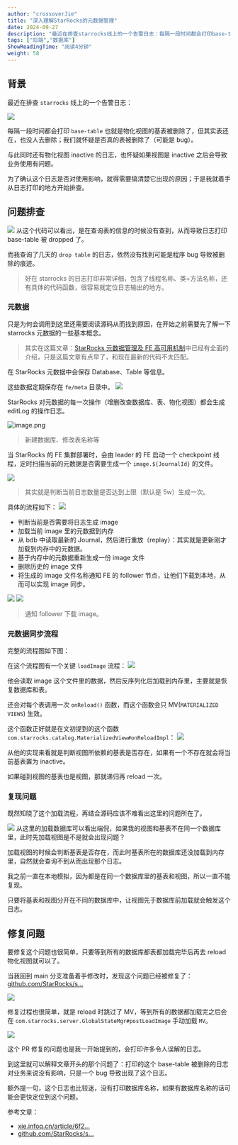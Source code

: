 ```yaml
---
author: "crossoverJie"
title: "深入理解StarRocks的元数据管理"
date: 2024-09-27
description: "最近在排查starrocks线上的一个告警日志：每隔一段时间都会打印base-table也就是物化视图的基表被删除了，但其实表还在，也没人去删除；我们就怀疑是否真的表被删除了（可能是"
tags: ["后端","数据库"]
ShowReadingTime: "阅读4分钟"
weight: 58
---
```

背景
--

最近在排查 `starrocks` 线上的一个告警日志：

![](https://p3-xtjj-sign.byteimg.com/tos-cn-i-73owjymdk6/15043b0df925471dadedc21e4f143344~tplv-73owjymdk6-jj-mark-v1:0:0:0:0:5o6Y6YeR5oqA5pyv56S-5Yy6IEAgY3Jvc3NvdmVySmll:q75.awebp?rk3s=f64ab15b&x-expires=1728034369&x-signature=7kpdc%2BWbQlm8T3%2FpQGu0Lxh04ns%3D)

每隔一段时间都会打印 `base-table` 也就是物化视图的基表被删除了，但其实表还在，也没人去删除；我们就怀疑是否真的表被删除了（可能是 bug）。

与此同时还有物化视图 inactive 的日志，也怀疑如果视图是 inactive 之后会导致业务使用有问题。

为了确认这个日志是否对使用影响，就得需要搞清楚它出现的原因；于是我就着手从日志打印的地方开始排查。

问题排查
----

![](https://p3-xtjj-sign.byteimg.com/tos-cn-i-73owjymdk6/2573274c8ca64f20b1b0ddd2fe516674~tplv-73owjymdk6-jj-mark-v1:0:0:0:0:5o6Y6YeR5oqA5pyv56S-5Yy6IEAgY3Jvc3NvdmVySmll:q75.awebp?rk3s=f64ab15b&x-expires=1728034369&x-signature=k1zIyNdBtJ4DRJFaCTvg2Qe%2FNDM%3D) 从这个代码可以看出，是在查询表的信息的时候没有查到，从而导致日志打印 base-table 被 dropped 了。

而我查询了几天的 `drop table` 的日志，依然没有找到可能是程序 bug 导致被删除的痕迹。

> 好在 starrocks 的日志打印非常详细，包含了线程名称、类+方法名称，还有具体的代码函数，很容易就定位日志输出的地方。

### 元数据

只是为何会调用到这里还需要阅读源码从而找到原因，在开始之前需要先了解一下 starrocks 元数据的一些基本概念。

> 其实在这篇文章：[StarRocks 元数据管理及 FE 高可用机制](https://link.juejin.cn?target=https%3A%2F%2Fxie.infoq.cn%2Farticle%2F6f2f9f56916f0eb2fdb6b001a "https://xie.infoq.cn/article/6f2f9f56916f0eb2fdb6b001a")中已经有全面的介绍，只是这篇文章有点早了，和现在最新的代码不太匹配。

在 StarRocks 元数据中会保存 Database、Table 等信息。

这些数据定期保存在 `fe/meta` 目录中。 ![](https://p3-xtjj-sign.byteimg.com/tos-cn-i-73owjymdk6/8aaa2189e6604ff2a198c953dac0e878~tplv-73owjymdk6-jj-mark-v1:0:0:0:0:5o6Y6YeR5oqA5pyv56S-5Yy6IEAgY3Jvc3NvdmVySmll:q75.awebp?rk3s=f64ab15b&x-expires=1728034369&x-signature=gLzVxUN08MEdn%2FEny0P%2FXe4kD9A%3D)

StarRocks 对元数据的每一次操作（增删改查数据库、表、物化视图）都会生成 editLog 的操作日志。

![image.png](https://p3-xtjj-sign.byteimg.com/tos-cn-i-73owjymdk6/0faad8a2bf154bc999df568be6a752bd~tplv-73owjymdk6-jj-mark-v1:0:0:0:0:5o6Y6YeR5oqA5pyv56S-5Yy6IEAgY3Jvc3NvdmVySmll:q75.awebp?rk3s=f64ab15b&x-expires=1728034369&x-signature=HkWVf1TsBwMxTcMHbMTOQapf6fQ%3D)

> 新建数据库、修改表名称等

当 StarRocks 的 FE 集群部署时，会由 leader 的 FE 启动一个 checkpoint 线程，定时扫描当前的元数据是否需要生成一个 `image.${JournalId}` 的文件。

![](https://p3-xtjj-sign.byteimg.com/tos-cn-i-73owjymdk6/776f2e69f54f438d9b33896bd5b726fe~tplv-73owjymdk6-jj-mark-v1:0:0:0:0:5o6Y6YeR5oqA5pyv56S-5Yy6IEAgY3Jvc3NvdmVySmll:q75.awebp?rk3s=f64ab15b&x-expires=1728034369&x-signature=U%2FfT8j4%2BDvSecUioqltpSl9RoLU%3D)

> 其实就是判断当前日志数量是否达到上限（默认是 5w）生成一次。

具体的流程如下： ![](https://p3-xtjj-sign.byteimg.com/tos-cn-i-73owjymdk6/1f7fb544d5ab4800a262b183e57179eb~tplv-73owjymdk6-jj-mark-v1:0:0:0:0:5o6Y6YeR5oqA5pyv56S-5Yy6IEAgY3Jvc3NvdmVySmll:q75.awebp?rk3s=f64ab15b&x-expires=1728034369&x-signature=o4yhoSAMsupsIA9CJFUBNrTGBtM%3D)

*   判断当前是否需要将日志生成 image
*   加载当前 image 里的元数据到内存
*   从 bdb 中读取最新的 Journal，然后进行重放（replay）：其实就是更新刚才加载到内存中的元数据。
*   基于内存中的元数据重新生成一份 image 文件
*   删除历史的 image 文件
*   将生成的 image 文件名称通知 FE 的 follower 节点，让他们下载到本地，从而可以实现 image 同步。

![](https://p3-xtjj-sign.byteimg.com/tos-cn-i-73owjymdk6/f072504b7203461da028a3e2a62a45ff~tplv-73owjymdk6-jj-mark-v1:0:0:0:0:5o6Y6YeR5oqA5pyv56S-5Yy6IEAgY3Jvc3NvdmVySmll:q75.awebp?rk3s=f64ab15b&x-expires=1728034369&x-signature=B4Q55F%2FBLQ8BDB0yHk%2B7JYQvSgw%3D) ![](https://p3-xtjj-sign.byteimg.com/tos-cn-i-73owjymdk6/9f04b092e6dd4425b4bfbc91a772f686~tplv-73owjymdk6-jj-mark-v1:0:0:0:0:5o6Y6YeR5oqA5pyv56S-5Yy6IEAgY3Jvc3NvdmVySmll:q75.awebp?rk3s=f64ab15b&x-expires=1728034369&x-signature=c8h8QkcJfSWzljbXUGcPpPk6XQw%3D)

> 通知 follower 下载 image。

### 元数据同步流程

完整的流程图如下图： 

在这个流程图有一个关键 `loadImage` 流程： ![](https://p3-xtjj-sign.byteimg.com/tos-cn-i-73owjymdk6/6c972ca3d2684f4f990781136051be23~tplv-73owjymdk6-jj-mark-v1:0:0:0:0:5o6Y6YeR5oqA5pyv56S-5Yy6IEAgY3Jvc3NvdmVySmll:q75.awebp?rk3s=f64ab15b&x-expires=1728034369&x-signature=wXUyry9L2M%2F22Pee6HQs%2BjV581k%3D)

他会读取 image 这个文件里的数据，然后反序列化后加载到内存里，主要就是恢复数据库和表。

还会对每个表调用一次 `onReload()` 函数，而这个函数会只 MV(`MATERIALIZED VIEWS`) 生效。

这个函数正好就是在文初提到的这个函数 `com.starrocks.catalog.MaterializedView#onReloadImpl`： ![](https://p3-xtjj-sign.byteimg.com/tos-cn-i-73owjymdk6/810cdcdfb0bb413fad7aa68988b9907c~tplv-73owjymdk6-jj-mark-v1:0:0:0:0:5o6Y6YeR5oqA5pyv56S-5Yy6IEAgY3Jvc3NvdmVySmll:q75.awebp?rk3s=f64ab15b&x-expires=1728034369&x-signature=JzL2xh2acj2icx%2BQIXZ1LLhaNcU%3D)

从他的实现来看就是判断视图所依赖的基表是否存在，如果有一个不存在就会将当前基表置为 inactive。

如果碰到视图的基表也是视图，那就递归再 reload 一次。

### 复现问题

既然知晓了这个加载流程，再结合源码应该不难看出这里的问题所在了。

![](https://p3-xtjj-sign.byteimg.com/tos-cn-i-73owjymdk6/a74e67a3554a4215a2604b97ad0e14f4~tplv-73owjymdk6-jj-mark-v1:0:0:0:0:5o6Y6YeR5oqA5pyv56S-5Yy6IEAgY3Jvc3NvdmVySmll:q75.awebp?rk3s=f64ab15b&x-expires=1728034369&x-signature=eD73w2yD3bQOBmUxv0rglKh7dzE%3D) 从这里的加载数据库可以看出端倪，如果我的视图和基表不在同一个数据库里，此时先加载视图是不是就会出现问题？

加载视图的时候会判断基表是否存在，而此时基表所在的数据库还没加载到内存里，自然就会查询不到从而出现那个日志。

我之前一直在本地模拟，因为都是在同一个数据库里的基表和视图，所以一直不能复现。

只要将基表和视图分开在不同的数据库中，让视图先于数据库前加载就会触发这个日志。

修复问题
----

要修复这个问题也很简单，只要等到所有的数据库都表都加载完毕后再去 reload 物化视图就可以了。

当我回到 main 分支准备着手修改时，发现这个问题已经被修复了： [github.com/StarRocks/s…](https://link.juejin.cn?target=https%3A%2F%2Fgithub.com%2FStarRocks%2Fstarrocks%2Fpull%2F51002 "https://github.com/StarRocks/starrocks/pull/51002")

![](https://p3-xtjj-sign.byteimg.com/tos-cn-i-73owjymdk6/37e6b7bb7ca64432922bc2c581d8ccbf~tplv-73owjymdk6-jj-mark-v1:0:0:0:0:5o6Y6YeR5oqA5pyv56S-5Yy6IEAgY3Jvc3NvdmVySmll:q75.awebp?rk3s=f64ab15b&x-expires=1728034369&x-signature=Nd%2BQSDOfN3YmezYthLiN2%2FO8BSY%3D)

修复过程也很简单，就是 reload 时跳过了 MV，等到所有的数据都加载完之后会在 `com.starrocks.server.GlobalStateMgr#postLoadImage` 手动加载 `MV`。

![](https://p3-xtjj-sign.byteimg.com/tos-cn-i-73owjymdk6/d6d6188247ab4718aff9309888d3caed~tplv-73owjymdk6-jj-mark-v1:0:0:0:0:5o6Y6YeR5oqA5pyv56S-5Yy6IEAgY3Jvc3NvdmVySmll:q75.awebp?rk3s=f64ab15b&x-expires=1728034369&x-signature=cBE4mqtgh%2FWXDNUNX5VqW0eUEXI%3D)

这个 PR 修复的问题也是我一开始提到的，会打印许多令人误解的日志。

到这里就可以解释文章开头的那个问题了：打印的这个 base-table 被删除的日志对业务来说没有影响，只是一个 bug 导致出现了这个日志。

额外提一句，这个日志也比较迷，没有打印数据库名称，如果有数据库名称的话可能会更快定位到这个问题。

参考文章：

*   [xie.infoq.cn/article/6f2…](https://link.juejin.cn?target=https%3A%2F%2Fxie.infoq.cn%2Farticle%2F6f2f9f56916f0eb2fdb6b001a "https://xie.infoq.cn/article/6f2f9f56916f0eb2fdb6b001a")
*   [github.com/StarRocks/s…](https://link.juejin.cn?target=https%3A%2F%2Fgithub.com%2FStarRocks%2Fstarrocks%2Fpull%2F51002 "https://github.com/StarRocks/starrocks/pull/51002")